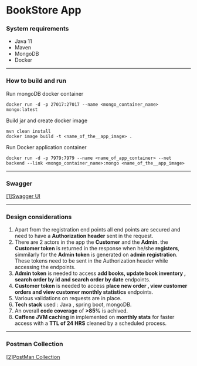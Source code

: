 # BookStore App
### System requirements

- Java 11
- Maven
- MongoDB
- Docker

------------


### How to build and run
Run mongoDB docker container

    docker run -d -p 27017:27017 --name <mongo_container_name> mongo:latest

Build jar and create docker image

    mvn clean install
    docker image build -t <name_of_the__app_image> .

Run Docker application container

    docker run -d -p 7979:7979 --name <name_of_app_container> --net backend --link <mongo_container_name>:mongo <name_of_the__app_image>


------------
### Swagger
[[1]Swagger UI][swagger]



[swagger]: http://localhost:7979/swagger-ui.html "Swagger UI"


------------

### Design considerations
1. Apart from the registration end points all end points are secured and need to have a **Authorization header** sent in the request.
2. There are 2 actors in the app the **Customer** and the **Admin**. the **Customer token** is returned in the response when he/she **registers**, simmilarly for the **Admin token** is generated on **admin registration**. These tokens need to be sent in the Authorization header while accessing the endpoints.
3. **Admin token** is needed to access **add books, update book inventory , search order by id and search order by date** endpoints.
4. **Customer token** is needed to access **place new order , view customer orders and view customer monthly statistics** endpoints.
5. Various validations on requests are in place.
6. **Tech stack** used :  Java , spring boot, mongoDB.
7. An overall **code coverage** of **>85%** is achived.
8. **Caffene JVM caching** in implemented on **monthly stats** for faster access with a **TTL of 24 HRS** cleaned by a scheduled process.

------------

### Postman Collection
[[2]PostMan Collection][postman]


[postman]: https://www.getpostman.com/collections/254c09a0a3970e6269f8 "postman collection"
